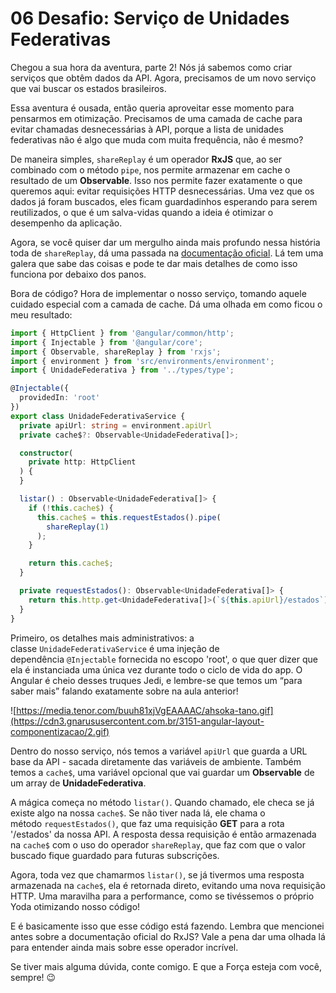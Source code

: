 # 06 Desafio: Serviço de Unidades Federativas

Chegou a sua hora da aventura, parte 2! Nós já sabemos como criar serviços que obtêm dados da API. Agora, precisamos de um novo serviço que vai buscar os estados brasileiros.

Essa aventura é ousada, então queria aproveitar esse momento para pensarmos em otimização. Precisamos de uma camada de cache para evitar chamadas desnecessárias à API, porque a lista de unidades federativas não é algo que muda com muita frequência, não é mesmo?

De maneira simples, `shareReplay` é um operador **RxJS** que, ao ser combinado com o método `pipe`, nos permite armazenar em cache o resultado de um **Observable**. Isso nos permite fazer exatamente o que queremos aqui: evitar requisições HTTP desnecessárias. Uma vez que os dados já foram buscados, eles ficam guardadinhos esperando para serem reutilizados, o que é um salva-vidas quando a ideia é otimizar o desempenho da aplicação.

Agora, se você quiser dar um mergulho ainda mais profundo nessa história toda de `shareReplay`, dá uma passada na [documentação oficial](https://rxjs.dev/api/operators/shareReplay). Lá tem uma galera que sabe das coisas e pode te dar mais detalhes de como isso funciona por debaixo dos panos.

Bora de código? Hora de implementar o nosso serviço, tomando aquele cuidado especial com a camada de cache. Dá uma olhada em como ficou o meu resultado:

```ts
import { HttpClient } from '@angular/common/http';
import { Injectable } from '@angular/core';
import { Observable, shareReplay } from 'rxjs';
import { environment } from 'src/environments/environment';
import { UnidadeFederativa } from '../types/type';

@Injectable({
  providedIn: 'root'
})
export class UnidadeFederativaService {
  private apiUrl: string = environment.apiUrl
  private cache$?: Observable<UnidadeFederativa[]>;

  constructor(
    private http: HttpClient
  ) { 
  }

  listar() : Observable<UnidadeFederativa[]> {
    if (!this.cache$) {
      this.cache$ = this.requestEstados().pipe(
        shareReplay(1)
      );
    }

    return this.cache$;
  }

  private requestEstados(): Observable<UnidadeFederativa[]> {
    return this.http.get<UnidadeFederativa[]>(`${this.apiUrl}/estados`);
  }
}
```

Primeiro, os detalhes mais administrativos: a classe `UnidadeFederativaService` é uma injeção de dependência `@Injectable` fornecida no escopo 'root', o que quer dizer que ela é instanciada uma única vez durante todo o ciclo de vida do app. O Angular é cheio desses truques Jedi, e lembre-se que temos um “para saber mais” falando exatamente sobre na aula anterior!

![https://media.tenor.com/buuh81xjVgEAAAAC/ahsoka-tano.gif](https://cdn3.gnarususercontent.com.br/3151-angular-layout-componentizacao/2.gif)

Dentro do nosso serviço, nós temos a variável `apiUrl` que guarda a URL base da API - sacada diretamente das variáveis de ambiente. Também temos a `cache$`, uma variável opcional que vai guardar um **Observable** de um array de **UnidadeFederativa**.

A mágica começa no método `listar()`. Quando chamado, ele checa se já existe algo na nossa `cache$`. Se não tiver nada lá, ele chama o método `requestEstados()`, que faz uma requisição **GET** para a rota '/estados' da nossa API. A resposta dessa requisição é então armazenada na `cache$` com o uso do operador `shareReplay`, que faz com que o valor buscado fique guardado para futuras subscrições.

Agora, toda vez que chamarmos `listar()`, se já tivermos uma resposta armazenada na `cache$`, ela é retornada direto, evitando uma nova requisição HTTP. Uma maravilha para a performance, como se tivéssemos o próprio Yoda otimizando nosso código!

E é basicamente isso que esse código está fazendo. Lembra que mencionei antes sobre a documentação oficial do RxJS? Vale a pena dar uma olhada lá para entender ainda mais sobre esse operador incrível.

Se tiver mais alguma dúvida, conte comigo. E que a Força esteja com você, sempre! 😉
